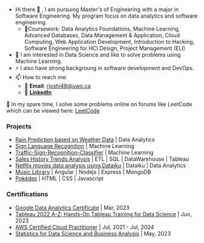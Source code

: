 - Hi there 👋 , I am pursuing Master's of Engineering with a major in Software Engineering. My program focus on data analytics and software engineering.
    - 📖Coursework:
        Data Analytics Foundations, Machine Learning, Advanced Databases, Data Management & Application, Cloud Computing, Web Application Development, Introduction to Hacking, Software Engineering for HCI Design, Project Management (ELI)           
-  🔭 I am interested in Data Science and like to solve problems using Machine Learning.
-  ⚡ I also have strong backgroung in software development and DevOps.
- 📫 How to reach me: 
    - 📧 **Email**: rjoshi48@uwo.ca
    - 🤝 [**LinkedIn**](https://www.linkedin.com/in/rinni-joshi/) 

🌱 In my spare time, I solve some problems online on forums like LeetCode which can be viewed here: [LeetCode](https://leetcode.com/rjoshi16/) 

### Projects
 - [Rain Prediction based on Weather Data](https://github.com/rjoshi48/Rain-Prediction-based-on-Weather-Data) | Data Analytics 
 - [Sign Language Recognition](https://github.com/rjoshi48/Sign-Language-Recognition) | Machine Learning
 - [Traffic-Sign-Recognition-Classifier](https://github.com/rjoshi48/Traffic-Sign-Recognition-Classifier) | Machine Learning
 - [Sales History Trends Analysis](https://github.com/rjoshi48/Sales-History-Trends-Analysis) | ETL | SQL | DataWarehouse | Tableau
 - [Netflix movies data analysis using Dataiku](https://github.com/rjoshi48/Netflix_Movie_Analysis) | Dataiku | Data Analytics
 - [Music Library](https://github.com/rjoshi48/music-app-library) | Angular | Nodejs | Express | MongoDB
 - [Pokédex](https://github.com/rjoshi48/Pokedex-lab2) | HTML | CSS | Javascript

### Certifications
- [Google Data Analytics Certificate](https://www.credly.com/badges/f25c0dcd-caf4-47c9-8a1b-58b573335ae3/linked_in_profile) | Mar, 2023
- [Tableau 2022 A-Z: Hands-On Tableau Training for Data Science](https://www.udemy.com/certificate/UC-34e6d273-eb3c-420a-aa74-d978097f2e6a/) | Jun, 2023
- [AWS Certified Cloud Practitioner](https://www.credly.com/badges/1b8be0be-9cbd-4a58-bb17-065a220519de?source=linked_in_profile) | Jul, 2021 - Jul, 2024
- [Statistics for Data Science and Business Analysis](https://www.udemy.com/certificate/UC-8f49fef4-0598-4b50-a5ef-485985343a89/) | May, 2023

<!--
**rjoshi48/rjoshi48** is a ✨ _special_ ✨ repository because its `README.md` (this file) appears on your GitHub profile.

Here are some ideas to get you started:

- 🔭 I’m currently working on ...
- 🌱 I’m currently learning ...
- 👯 I’m looking to collaborate on ...
- 🤔 I’m looking for help with ...
- 💬 Ask me about ...
 ...
- 😄 Pronouns: ...
- ⚡ Fun fact: ...
-->
